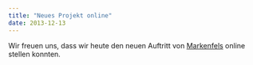```yaml
---
title: "Neues Projekt online"
date: 2013-12-13
---
```


Wir freuen uns, dass wir heute den neuen Auftritt von [Markenfels](http://www.markenfels.ch) online stellen konnten.
